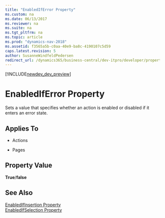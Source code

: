 ```yaml
---
title: "EnabledIfError Property"
ms.custom: na
ms.date: 06/13/2017
ms.reviewer: na
ms.suite: na
ms.tgt_pltfrm: na
ms.topic: article
ms.prod: "dynamics-nav-2018"
ms.assetid: f3565a5b-c0aa-40e9-ba8c-4190107c5d59
caps.latest.revision: 5
author: SusanneWindfeldPedersen
redirect_url: /dynamics365/business-central/dev-itpro/developer/properties/devenv-properties
---
```


[!INCLUDE[newdev_dev_preview](../includes/newdev_dev_preview.md)]

# EnabledIfError Property
Sets a value that specifies whether an action is enabled or disabled if it enters an error state.  
  
## Applies To  
  
-   Actions  
  
-   Pages  
  
## Property Value  
 **True**/**false**  
  
## See Also  
 [EnabledIfInsertion Property](devenv-enabledifinsertion-property.md)   
 [EnabledIfSelection Property](devenv-enabledifselection-property.md)